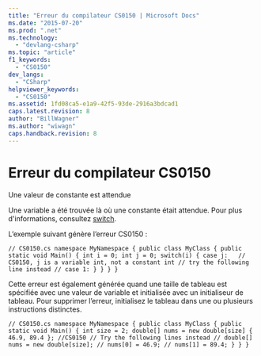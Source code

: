 ```yaml
---
title: "Erreur du compilateur CS0150 | Microsoft Docs"
ms.date: "2015-07-20"
ms.prod: ".net"
ms.technology: 
  - "devlang-csharp"
ms.topic: "article"
f1_keywords: 
  - "CS0150"
dev_langs: 
  - "CSharp"
helpviewer_keywords: 
  - "CS0150"
ms.assetid: 1fd08ca5-e1a9-42f5-93de-2916a3bdcad1
caps.latest.revision: 8
author: "BillWagner"
ms.author: "wiwagn"
caps.handback.revision: 8
---
```

# Erreur du compilateur CS0150
Une valeur de constante est attendue  
  
 Une variable a été trouvée là où une constante était attendue. Pour plus d'informations, consultez [switch](../../csharp/language-reference/keywords/switch.md).  
  
 L’exemple suivant génère l’erreur CS0150 :  
  
```  
// CS0150.cs namespace MyNamespace { public class MyClass { public static void Main() { int i = 0; int j = 0; switch(i) { case j:   // CS0150, j is a variable int, not a constant int // try the following line instead // case 1: } } } }  
```  
  
 Cette erreur est également générée quand une taille de tableau est spécifiée avec une valeur de variable et initialisée avec un initialiseur de tableau. Pour supprimer l’erreur, initialisez le tableau dans une ou plusieurs instructions distinctes.  
  
```  
// CS0150.cs namespace MyNamespace { public class MyClass { public static void Main() { int size = 2; double[] nums = new double[size] { 46.9, 89.4 }; //CS0150 // Try the following lines instead // double[] nums = new double[size]; // nums[0] = 46.9; // nums[1] = 89.4; } } }  
  
```